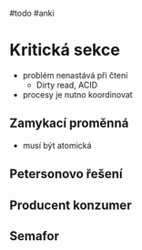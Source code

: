 #todo #anki
# Kritická sekce
- problém nenastává při čtení
	- Dirty read, ACID
- procesy je nutno koordinovat

## Zamykací proměnná
- musí být atomická

## Petersonovo řešení

## Producent konzumer

## Semafor
